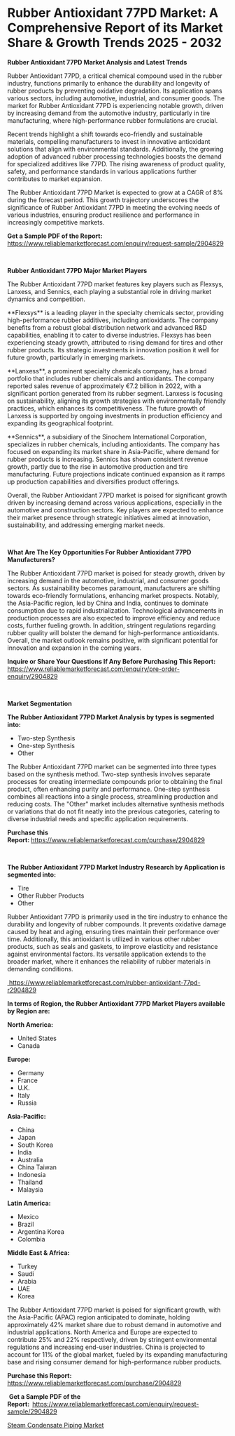 <p><h1>Rubber Antioxidant 77PD Market: A Comprehensive Report of its Market Share & Growth Trends 2025 - 2032</h1></p><p><strong>Rubber Antioxidant 77PD Market Analysis and Latest Trends</strong></p>
<p><p>Rubber Antioxidant 77PD, a critical chemical compound used in the rubber industry, functions primarily to enhance the durability and longevity of rubber products by preventing oxidative degradation. Its application spans various sectors, including automotive, industrial, and consumer goods. The market for Rubber Antioxidant 77PD is experiencing notable growth, driven by increasing demand from the automotive industry, particularly in tire manufacturing, where high-performance rubber formulations are crucial.</p><p>Recent trends highlight a shift towards eco-friendly and sustainable materials, compelling manufacturers to invest in innovative antioxidant solutions that align with environmental standards. Additionally, the growing adoption of advanced rubber processing technologies boosts the demand for specialized additives like 77PD. The rising awareness of product quality, safety, and performance standards in various applications further contributes to market expansion.</p><p>The Rubber Antioxidant 77PD Market is expected to grow at a CAGR of 8% during the forecast period. This growth trajectory underscores the significance of Rubber Antioxidant 77PD in meeting the evolving needs of various industries, ensuring product resilience and performance in increasingly competitive markets.</p></p>
<p><strong>Get a Sample PDF of the Report:&nbsp;</strong> <a href="https://www.reliablemarketforecast.com/enquiry/request-sample/2904829?utm_campaign=2875&utm_medium=2&utm_source=Github&utm_content=ia&utm_term=12032025&utm_id=rubber-antioxidant-77pd">https://www.reliablemarketforecast.com/enquiry/request-sample/2904829</a></p>
<p>&nbsp;</p>
<p><strong>Rubber Antioxidant 77PD Major Market Players</strong></p>
<p><p>The Rubber Antioxidant 77PD market features key players such as Flexsys, Lanxess, and Sennics, each playing a substantial role in driving market dynamics and competition.</p><p>**Flexsys** is a leading player in the specialty chemicals sector, providing high-performance rubber additives, including antioxidants. The company benefits from a robust global distribution network and advanced R&D capabilities, enabling it to cater to diverse industries. Flexsys has been experiencing steady growth, attributed to rising demand for tires and other rubber products. Its strategic investments in innovation position it well for future growth, particularly in emerging markets.</p><p>**Lanxess**, a prominent specialty chemicals company, has a broad portfolio that includes rubber chemicals and antioxidants. The company reported sales revenue of approximately €7.2 billion in 2022, with a significant portion generated from its rubber segment. Lanxess is focusing on sustainability, aligning its growth strategies with environmentally friendly practices, which enhances its competitiveness. The future growth of Lanxess is supported by ongoing investments in production efficiency and expanding its geographical footprint.</p><p>**Sennics**, a subsidiary of the Sinochem International Corporation, specializes in rubber chemicals, including antioxidants. The company has focused on expanding its market share in Asia-Pacific, where demand for rubber products is increasing. Sennics has shown consistent revenue growth, partly due to the rise in automotive production and tire manufacturing. Future projections indicate continued expansion as it ramps up production capabilities and diversifies product offerings.</p><p>Overall, the Rubber Antioxidant 77PD market is poised for significant growth driven by increasing demand across various applications, especially in the automotive and construction sectors. Key players are expected to enhance their market presence through strategic initiatives aimed at innovation, sustainability, and addressing emerging market needs.</p></p>
<p>&nbsp;</p>
<p><strong>What Are The Key Opportunities For Rubber Antioxidant 77PD Manufacturers?</strong></p>
<p><p>The Rubber Antioxidant 77PD market is poised for steady growth, driven by increasing demand in the automotive, industrial, and consumer goods sectors. As sustainability becomes paramount, manufacturers are shifting towards eco-friendly formulations, enhancing market prospects. Notably, the Asia-Pacific region, led by China and India, continues to dominate consumption due to rapid industrialization. Technological advancements in production processes are also expected to improve efficiency and reduce costs, further fueling growth. In addition, stringent regulations regarding rubber quality will bolster the demand for high-performance antioxidants. Overall, the market outlook remains positive, with significant potential for innovation and expansion in the coming years.</p></p>
<p><strong>Inquire or Share Your Questions If Any Before Purchasing This Report:</strong> <a href="https://www.reliablemarketforecast.com/enquiry/pre-order-enquiry/2904829?utm_campaign=2875&utm_medium=2&utm_source=Github&utm_content=ia&utm_term=12032025&utm_id=rubber-antioxidant-77pd">https://www.reliablemarketforecast.com/enquiry/pre-order-enquiry/2904829</a></p>
<p>&nbsp;</p>
<p><strong>Market Segmentation</strong></p>
<p><strong>The Rubber Antioxidant 77PD Market Analysis by types is segmented into:</strong></p>
<p><ul><li>Two-step Synthesis</li><li>One-step Synthesis</li><li>Other</li></ul></p>
<p><p>The Rubber Antioxidant 77PD market can be segmented into three types based on the synthesis method. Two-step synthesis involves separate processes for creating intermediate compounds prior to obtaining the final product, often enhancing purity and performance. One-step synthesis combines all reactions into a single process, streamlining production and reducing costs. The "Other" market includes alternative synthesis methods or variations that do not fit neatly into the previous categories, catering to diverse industrial needs and specific application requirements.</p></p>
<p><strong>Purchase this Report:&nbsp;</strong><a href="https://www.reliablemarketforecast.com/purchase/2904829?utm_campaign=2875&utm_medium=2&utm_source=Github&utm_content=ia&utm_term=12032025&utm_id=rubber-antioxidant-77pd">https://www.reliablemarketforecast.com/purchase/2904829</a></p>
<p>&nbsp;</p>
<p><strong>The Rubber Antioxidant 77PD Market Industry Research by Application is segmented into:</strong></p>
<p><ul><li>Tire</li><li>Other Rubber Products</li><li>Other</li></ul></p>
<p><p>Rubber Antioxidant 77PD is primarily used in the tire industry to enhance the durability and longevity of rubber compounds. It prevents oxidative damage caused by heat and aging, ensuring tires maintain their performance over time. Additionally, this antioxidant is utilized in various other rubber products, such as seals and gaskets, to improve elasticity and resistance against environmental factors. Its versatile application extends to the broader market, where it enhances the reliability of rubber materials in demanding conditions.</p></p>
<p><a href="https://www.reliablemarketforecast.com/rubber-antioxidant-77pd-r2904829?utm_campaign=2875&utm_medium=2&utm_source=Github&utm_content=ia&utm_term=12032025&utm_id=rubber-antioxidant-77pd">&nbsp;https://www.reliablemarketforecast.com/rubber-antioxidant-77pd-r2904829</a></p>
<p><strong>In terms of Region, the Rubber Antioxidant 77PD Market Players available by Region are:</strong></p>
<p>
    <p> <strong> North America: </strong>
        <ul>
            <li>United States</li>
            <li>Canada</li>
        </ul>
        </p> 
    <p> <strong> Europe: </strong>
        <ul>
            <li>Germany</li>
            <li>France</li>
            <li>U.K.</li>
            <li>Italy</li>
            <li>Russia</li>
        </ul>
        </p> 
    <p> <strong> Asia-Pacific: </strong>
        <ul>
            <li>China</li>
            <li>Japan</li>
            <li>South Korea</li>
            <li>India</li>
            <li>Australia</li>
            <li>China Taiwan</li>
            <li>Indonesia</li>
            <li>Thailand</li>
            <li>Malaysia</li>
        </ul>
        </p> 
    <p> <strong> Latin America: </strong>
        <ul>
            <li>Mexico</li>
            <li>Brazil</li>
            <li>Argentina Korea</li>
            <li>Colombia</li>
        </ul>
        </p> 
    <p> <strong> Middle East & Africa: </strong>
        <ul>
            <li>Turkey</li>
            <li>Saudi</li>
            <li>Arabia</li>
            <li>UAE</li>
            <li>Korea</li>
        </ul>
    </p>
    </p>
<p><p>The Rubber Antioxidant 77PD market is poised for significant growth, with the Asia-Pacific (APAC) region anticipated to dominate, holding approximately 42% market share due to robust demand in automotive and industrial applications. North America and Europe are expected to contribute 25% and 22% respectively, driven by stringent environmental regulations and increasing end-user industries. China is projected to account for 11% of the global market, fueled by its expanding manufacturing base and rising consumer demand for high-performance rubber products.</p></p>
<p><strong>Purchase this Report: </strong><a href="https://www.reliablemarketforecast.com/purchase/2904829?utm_campaign=2875&utm_medium=2&utm_source=Github&utm_content=ia&utm_term=12032025&utm_id=rubber-antioxidant-77pd">https://www.reliablemarketforecast.com/purchase/2904829</a></p>
<p>&nbsp;<strong>Get a Sample PDF of the Report:&nbsp;&nbsp;</strong><a href="https://www.reliablemarketforecast.com/enquiry/request-sample/2904829?utm_campaign=2875&utm_medium=2&utm_source=Github&utm_content=ia&utm_term=12032025&utm_id=rubber-antioxidant-77pd">https://www.reliablemarketforecast.com/enquiry/request-sample/2904829</a></p>
<p><strong></strong></p>
<p><p><a href="https://github.com/claracpegios/Market-Research-Report-List-1/blob/main/steam-condensate-piping-market.md?utm_campaign=2875&utm_medium=2&utm_source=Github&utm_content=ia&utm_term=12032025&utm_id=rubber-antioxidant-77pd">Steam Condensate Piping Market</a></p></p>